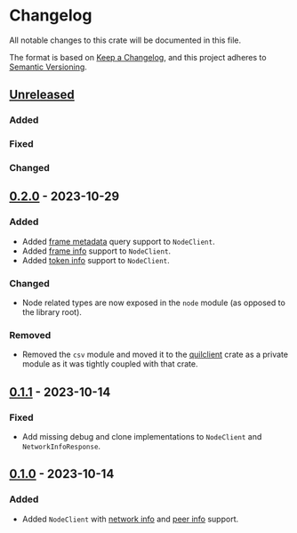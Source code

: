 # Changelog

All notable changes to this crate will be documented in this file.

The format is based on [Keep a Changelog](https://keepachangelog.com/en/1.1.0/),
and this project adheres to [Semantic Versioning](https://semver.org/spec/v2.0.0.html).

## [Unreleased]

### Added

### Fixed

### Changed

## [0.2.0] - 2023-10-29

### Added

- Added [frame metadata](https://docs.rs/quilibrium/0.2.0/quilibrium/struct.NodeClient.html#method.frames) query support to `NodeClient`.
- Added [frame info](https://docs.rs/quilibrium/0.2.0/quilibrium/struct.NodeClient.html#method.frame_info) support to `NodeClient`.
- Added [token info](https://docs.rs/quilibrium/0.2.0/quilibrium/struct.NodeClient.html#method.token_info) support to `NodeClient`.

### Changed

- Node related types are now exposed in the `node` module (as opposed to the library root).

### Removed

- Removed the `csv` module and moved it to the [quilclient](../quilclient/README.md) crate as a private module as it was tightly coupled with that crate.

## [0.1.1] - 2023-10-14

### Fixed

- Add missing debug and clone implementations to `NodeClient` and `NetworkInfoResponse`.

## [0.1.0] - 2023-10-14

### Added

- Added `NodeClient` with [network info](https://docs.rs/quilibrium/0.1.0/quilibrium/struct.NodeClient.html#method.network_info) and [peer info](https://docs.rs/quilibrium/0.1.0/quilibrium/struct.NodeClient.html#method.peer_info) support.

[unreleased]: https://github.com/agostbiro/quilibrium-rs/compare/quilibrium-0.2.0..HEAD
[0.2.0]: https://github.com/agostbiro/quilibrium-rs/compare/quilibrium-0.1.1..quilibrium-0.2.0
[0.1.1]: https://github.com/agostbiro/quilibrium-rs/compare/quilibrium-0.1.0..quilibrium-0.1.1
[0.1.0]: https://github.com/agostbiro/quilibrium-rs/compare/quilibrium-0.1.0
